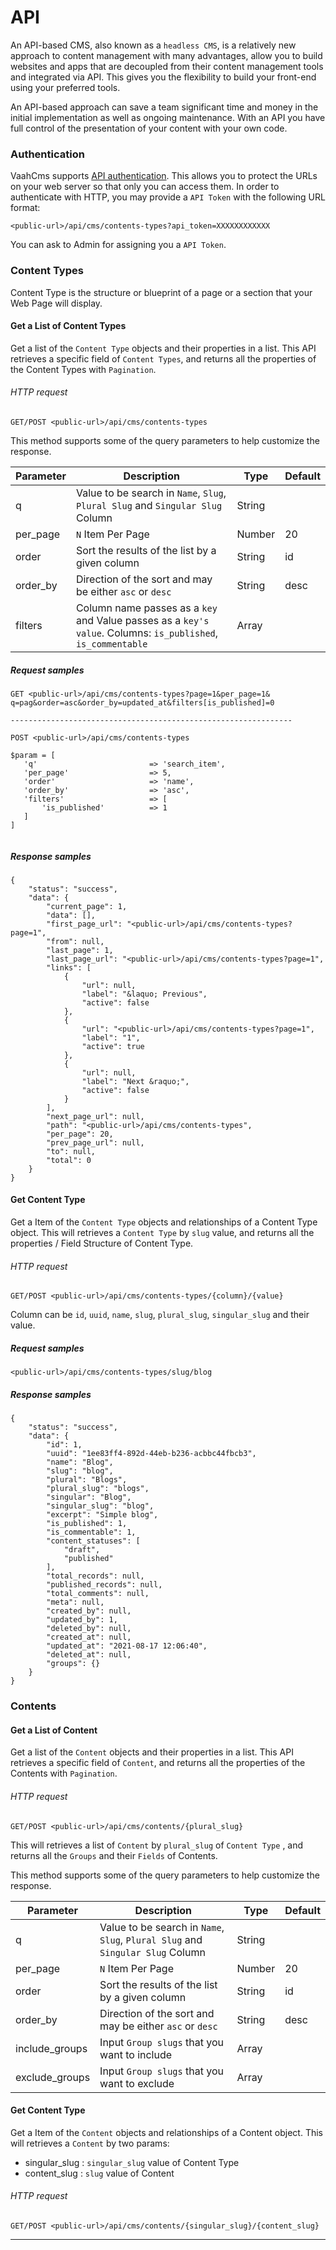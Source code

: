 # API

An API-based CMS, also known as a `headless CMS`, is a relatively new approach to content 
management with many advantages, allow you to build websites and apps that are decoupled from their 
content management tools and integrated via API. This gives you the flexibility to build your front-end using 
your preferred tools.

An API-based approach can save a team significant time and 
 money in the initial implementation as well as ongoing maintenance.
 With an API you have full control of the presentation of your content with your own code. 


### Authentication

VaahCms supports [API authentication](https://laravel.com/docs/5.8/api-authentication). 
This allows you to protect the URLs on your web server so that only you can access them. 
In order to authenticate with HTTP, you may provide a `API Token` with the following URL format:

```
<public-url>/api/cms/contents-types?api_token=XXXXXXXXXXXX
```

You can ask to Admin for assigning you a `API Token`.


### Content Types

Content Type is the structure or blueprint of a page or a section that your Web Page will display.

#### Get a List of Content Types

Get a list of the `Content Type` objects and their properties in a list.
This API retrieves a specific field of `Content Types`, and returns all the properties of the Content Types with `Pagination`.

###### HTTP request
`GET/POST <public-url>/api/cms/contents-types` 

This method supports some of the query parameters to help customize the response.

| Parameter | Description                                                  | Type            | Default              |
| ---- | ------------------------------------------------------------ | --------------- | -------------------- |
| q | Value to be search in `Name`, `Slug`, `Plural Slug` and `Singular Slug` Column | String |
| per_page | `N` Item Per Page | Number | 20 |
| order | Sort the results of the list by a given column | String | id |
| order_by | Direction of the sort and may be either `asc` or `desc` | String | desc |
| filters | Column name passes as a `key` and Value passes as a `key's value`. Columns: `is_published`, `is_commentable` | Array |

##### Request samples
```
GET <public-url>/api/cms/contents-types?page=1&per_page=1&
q=pag&order=asc&order_by=updated_at&filters[is_published]=0

---------------------------------------------------------------

POST <public-url>/api/cms/contents-types
 
$param = [
   'q'                         => 'search_item', 
   'per_page'                  => 5,               
   'order'                     => 'name',                  
   'order_by'                  => 'asc',              
   'filters'                   => [
       'is_published'          => 1  
   ]
]
   

```

##### Response samples

```
{
    "status": "success",
    "data": {
        "current_page": 1,
        "data": [],
        "first_page_url": "<public-url>/api/cms/contents-types?page=1",
        "from": null,
        "last_page": 1,
        "last_page_url": "<public-url>/api/cms/contents-types?page=1",
        "links": [
            {
                "url": null,
                "label": "&laquo; Previous",
                "active": false
            },
            {
                "url": "<public-url>/api/cms/contents-types?page=1",
                "label": "1",
                "active": true
            },
            {
                "url": null,
                "label": "Next &raquo;",
                "active": false
            }
        ],
        "next_page_url": null,
        "path": "<public-url>/api/cms/contents-types",
        "per_page": 20,
        "prev_page_url": null,
        "to": null,
        "total": 0
    }
}
```

#### Get Content Type

Get a Item of the `Content Type` objects and relationships of a Content Type object.
This will retrieves a `Content Type` by `slug` value, and returns all the properties / Field Structure of Content Type.

###### HTTP request
`GET/POST <public-url>/api/cms/contents-types/{column}/{value}` 

Column can be `id`, `uuid`, `name`, `slug`, `plural_slug`, `singular_slug` and their value.

##### Request samples
```
<public-url>/api/cms/contents-types/slug/blog
```

##### Response samples

```
{
    "status": "success",
    "data": {
        "id": 1,
        "uuid": "1ee83ff4-892d-44eb-b236-acbbc44fbcb3",
        "name": "Blog",
        "slug": "blog",
        "plural": "Blogs",
        "plural_slug": "blogs",
        "singular": "Blog",
        "singular_slug": "blog",
        "excerpt": "Simple blog",
        "is_published": 1,
        "is_commentable": 1,
        "content_statuses": [
            "draft",
            "published"
        ],
        "total_records": null,
        "published_records": null,
        "total_comments": null,
        "meta": null,
        "created_by": null,
        "updated_by": 1,
        "deleted_by": null,
        "created_at": null,
        "updated_at": "2021-08-17 12:06:40",
        "deleted_at": null,
        "groups": {}
    }
}
```

### Contents

#### Get a List of Content

Get a list of the `Content` objects and their properties in a list.
This API retrieves a specific field of `Content`, and returns all the properties of the Contents with `Pagination`.

###### HTTP request
`GET/POST <public-url>/api/cms/contents/{plural_slug}` 

This will retrieves a list of `Content` by `plural_slug` of `Content Type` , and returns all the `Groups` and their `Fields` of Contents.

This method supports some of the query parameters to help customize the response.

| Parameter | Description                                                  | Type            | Default              |
| ---- | ------------------------------------------------------------ | --------------- | -------------------- |
| q | Value to be search in `Name`, `Slug`, `Plural Slug` and `Singular Slug` Column | String |
| per_page | `N` Item Per Page | Number | 20 |
| order | Sort the results of the list by a given column | String | id |
| order_by | Direction of the sort and may be either `asc` or `desc` | String | desc |
| include_groups | Input `Group slugs` that you want to include | Array |
| exclude_groups | Input `Group slugs` that you want to exclude | Array |


#### Get Content Type

Get a Item of the `Content` objects and relationships of a Content object.
This will retrieves a `Content` by two params: 

- singular_slug : `singular_slug` value of Content Type
- content_slug : `slug` value of Content

###### HTTP request
`GET/POST <public-url>/api/cms/contents/{singular_slug}/{content_slug}` 




------
